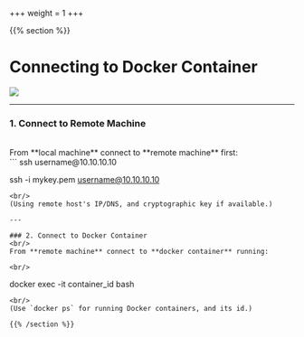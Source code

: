 +++
weight = 1
+++

{{% section %}}

# Connecting to Docker Container

![](/images/docker/docker-connect.png)

---

### 1. Connect to Remote Machine
<br/>
From **local machine** connect to **remote machine** first:

<br/>
```
ssh username@10.10.10.10

 
ssh -i mykey.pem username@10.10.10.10
```
<br/>
(Using remote host's IP/DNS, and cryptographic key if available.)

---

### 2. Connect to Docker Container
<br/>
From **remote machine** connect to **docker container** running:

<br/>
```
docker exec -it container_id bash
```
<br/>
(Use `docker ps` for running Docker containers, and its id.)

{{% /section %}}
